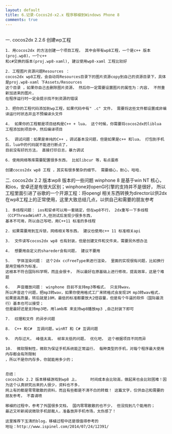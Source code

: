 ```yaml
---
layout: default
title: 6.记录-Cocos2d-x2.x 程序移植到Windows Phone 8
comments: true
---
```


##


一. cocos2dx 2.2.6 创建wp工程


    1. 用cocos2dx 的方法创建一个项目工程， 其中会带有wp8工程，一个是c++ 版本(proj.wp8)，一个c++
    和c#交换的版本(proj.wp8-xaml), 建议使用wp8-xaml 工程比较好
    
    2. 工程图片资源问题Resources ： 
    cocos2dx wp8工程，会自动将Resources目录下的图片资源copy到自己的资源目录下，具体是proj.wp8-xaml 下Assets/Resources
    这个目录 ，如果你自己去删除图片资源， 然后你一定需要设置图片的属性为：内容， 不然重新加进来的图片，
    在程序运行时一定会提示找不到资源的错误 
    
    3. 把你的工程代码添加到wp工程，如果代码中有" .c" 文件， 需要将这些文件都设置成非编译运行时状态并且不预编译头文件
    
    4.  如果你的工程都是项目结构是C++ + lua， 这个时候，你需要将cocos2dx的liblua 工程添加到项目中，然后编译项目
    
    5.  调试问题：如果是单纯的C++ ，调试基本没问题，但是如果是c++ 和lua， 打包到手机后，lua中的代码就不能进行断点了，
    目前没有好的方法， 直接打印日志，暴力调试
    
    6. 使用网络等库需要配置很多东西， 比如libcur 等，有点蛋疼
    
    创建cocos2dx wp8 工程 ，其实有很多繁杂的细节， 需要细心，耐心，哈哈. 



二.  cocos2dx 2.2 版本wp8 版本的一些问题
    winphone 8 是基于win NT 核心， 和ios，安卓还是有很大区别；winphone对openGl引擎的支持并不是很好，
    所以工程里面引进了谷歌的一个开源工程：将opengl 相关东西转换为director以供2dx
    在wp8工程上的正常使用，这里大致总结几点，以供自己和需要的朋友参考
    
    1. 多线程问题： ios和安卓可以用一套搞定，但在wp8不行， 2dx重写一下多线程（CCPThreadWinRT.h,但测试后发现少很多东西，
    基本不可用，所以自己写吧，用C++11 标准的多线程 
    
    2. 如果需要用到互斥锁，网络相关等东西， 建议也使用c++ 11 标准相关api 
    
    3.  文件读写cocos2dx wp8 也有封装，但是创建文件和文件夹，需要另外想办法
    
    4.  想要用自定义的shareder会有问题， 建议不要用
    
    5.   字体渲染问题： 这个2dx ccFreeType来进行渲染， 里面的实现很有问题，比如换行是用空格作为标准，
    这根本不符合国际科学啊，而且会很卡， 所以最好在原基础上进行修改，提高效率，这是个难题
    
    6.   声音播放问题： winphone 目前不支持mp3等格式， 只支持wav。
    所以声音这个问题，把mp3转wav，如果你使用格式工厂来转格式会发现1M mp3转wav格式，
    如果是高质量，转后就是10M，最低的标准都要放大2倍容量，但是有个牛逼的软件（国际最流行）基本也可以接受；
    但是最好还是支持mp3吧，用lamb库 来支持wp8播放mp3 ,自己封装下即可
    
    7.  纹理和文件 的异步问题
    
    8.  C++ 和C#  互调问题，winRT 和 C# 互调问题
    
    9.  内存过大， 峰值太高， 帧率太低的问题， 优化吧， 这个根据项目不同而异
    
    10.  微软限制性，微软为保证手机系统能正常运行， 每种类型的手机，对每个程序最大使用内存都会有所限制
    ，所以不是你内存多，你就能用多少的； 


    总结：
    cocos2dx 2.2 版本移植游戏到wp8 上，     时间成本会比较高，做起来也会比较困难！因为这个认真研究出来的人很少，资料也不多，
    网上有的都是零零散散的资料，而且有些都是不清不白的转载！ 这篇文字，仅供自己和需要的朋友参考， 不喜请喷
    
    移植的过程中，参考了外国很多文档， 国内零零散散的也不少， 但没找到几个能用的；
    最近又听新闻说微软手机部裁人，准备放弃手机市场，太伤感了！
    
    这里推荐下玉清的blog，移植过程中还是很值得参考的
    地址：http://www.ispinel.com/2014/07/24/12391/ 


